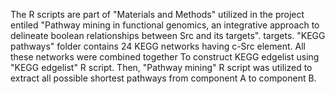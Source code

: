 The R scripts are part of "Materials and Methods" utilized in the project entiled "Pathway mining in functional genomics, an integrative approach to delineate boolean relationships between Src and its targets".
targets.
"KEGG pathways" folder contains 24 KEGG networks having c-Src element. All these networks were combined together
To construct KEGG edgelist using "KEGG edgelist" R script. Then, "Pathway mining" R script was utilized to extract all possible shortest pathways from component A to component B.

